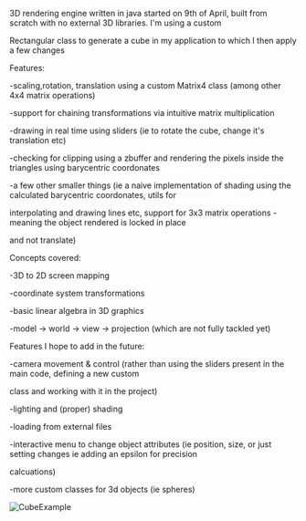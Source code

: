 3D rendering engine written in java started on 9th of April, built from scratch with no external 3D libraries. I'm using a custom

Rectangular class to generate a cube in my application to which I then apply a few changes

Features:

-scaling,rotation, translation using a custom Matrix4 class (among other 4x4 matrix operations)

-support for chaining transformations via intuitive matrix multiplication

-drawing in real time using sliders (ie to rotate the cube, change it's translation etc)

-checking for clipping using a zbuffer and rendering the pixels inside the triangles using barycentric coordonates

-a few other smaller things (ie a naive implementation of shading using the calculated barycentric coordonates, utils for 

interpolating and drawing lines etc, support for 3x3 matrix operations - meaning the object rendered is locked in place

and not translate)

Concepts covered:

-3D to 2D screen mapping

-coordinate system transformations

-basic linear algebra in 3D graphics

-model -> world -> view -> projection (which are not fully tackled yet)

Features I hope to add in the future:

-camera movement & control (rather than using the sliders present in the main code, defining a new custom

class and working with it in the project)

-lighting and (proper) shading

-loading from external files

-interactive menu to change object attributes (ie position, size, or just setting changes ie adding an epsilon for precision

calcuations)

-more custom classes for 3d objects (ie spheres)

![CubeExample](https://github.com/user-attachments/assets/4c058bba-f463-41da-bf76-2b8d36a31d87)
